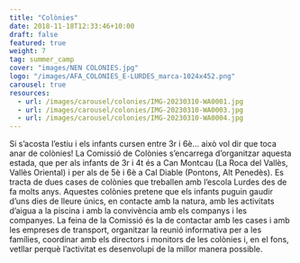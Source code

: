 ```yaml
---
title: "Colònies"
date: 2018-11-18T12:33:46+10:00
draft: false
featured: true
weight: 7
tag: summer_camp
cover: "images/NEN COLONIES.jpg"
logo: "/images/AFA_COLONIES_E-LURDES_marca-1024x452.png"
carousel: true
resources:
  - url: /images/carousel/colonies/IMG-20230310-WA0001.jpg
  - url: /images/carousel/colonies/IMG-20230310-WA0003.jpg
  - url: /images/carousel/colonies/IMG-20230310-WA0004.jpg
---
```


Si s’acosta l’estiu i els infants cursen entre 3r i 6è… això vol dir que toca anar de colònies!
La Comissió de Colònies s’encarrega d’organitzar aquesta estada, que per als infants de 3r i 4t és a Can Montcau (La Roca del Vallès, Vallès Oriental) i per als de 5è i 6è a Cal Diable (Pontons, Alt Penedès). Es tracta de dues cases de colònies que treballen amb l’escola Lurdes des de fa molts anys.
Aquestes colònies pretene que els infants puguin gaudir d’uns dies de lleure únics, en contacte amb la natura, amb les activitats d’aigua a la piscina i amb la convivència amb els companys i les companyes.
La feina de la Comissió és la de contactar amb les cases i amb les empreses de transport, organitzar la reunió informativa per a les famílies, coordinar amb els directors i monitors de les colònies i, en el fons, vetllar perquè l’activitat es desenvolupi de la millor manera possible.

